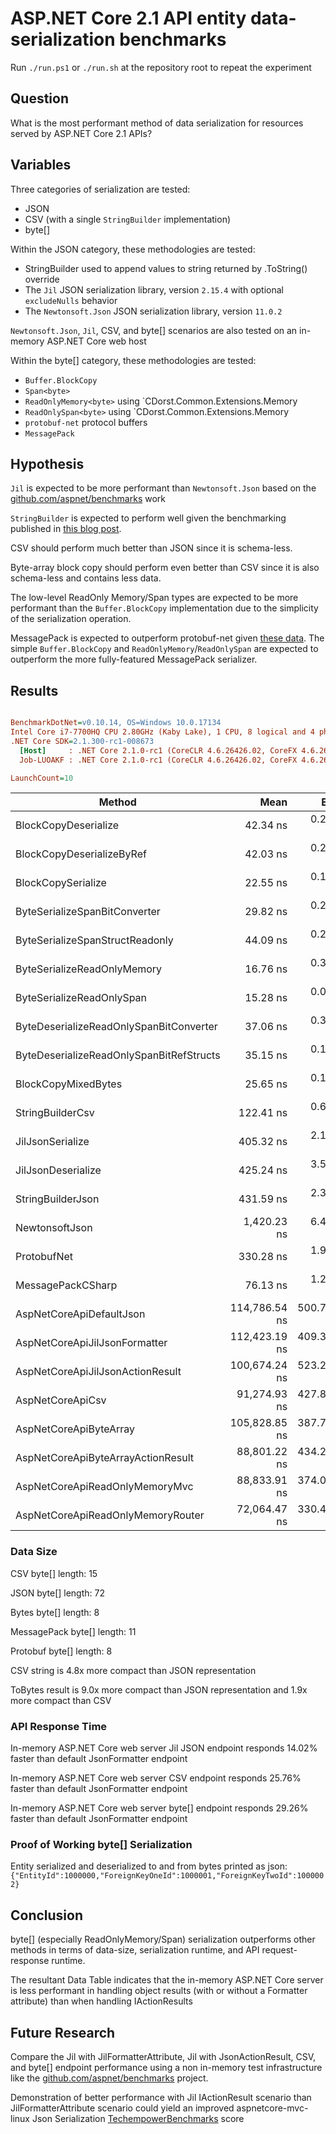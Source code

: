 # ASP.NET Core 2.1 API entity data-serialization benchmarks
Run `./run.ps1` or `./run.sh` at the repository root to repeat the experiment

## Question

What is the most performant method of data serialization for resources served by ASP.NET Core 2.1 APIs?

## Variables

Three categories of serialization are tested:

- JSON
- CSV (with a single `StringBuilder` implementation)
- byte[]

Within the JSON category, these methodologies are tested:

- StringBuilder used to append values to string returned by .ToString() override
- The `Jil` JSON serialization library, version `2.15.4` with optional `excludeNulls` behavior
- The `Newtonsoft.Json` JSON serialization library, version `11.0.2`

`Newtonsoft.Json`, `Jil`, CSV, and byte[] scenarios are also tested on an in-memory ASP.NET Core web host

Within the byte[] category, these methodologies are tested:

- `Buffer.BlockCopy`
- `Span<byte>`
- `ReadOnlyMemory<byte>` using `CDorst.Common.Extensions.Memory
- `ReadOnlySpan<byte>` using `CDorst.Common.Extensions.Memory
- `protobuf-net` protocol buffers
- `MessagePack`

## Hypothesis

`Jil` is expected to be more performant than `Newtonsoft.Json` based on the [github.com/aspnet/benchmarks](https://github.com/aspnet/benchmarks) work

`StringBuilder` is expected to perform well given the benchmarking published in [this blog post](https://blogs.msdn.microsoft.com/dotnet/2018/04/18/performance-improvements-in-net-core-2-1/).

CSV should perform much better than JSON since it is schema-less.

Byte-array block copy should perform even better than CSV since it is also schema-less and contains less data.

The low-level ReadOnly Memory/Span types are expected to be more performant than the `Buffer.BlockCopy` implementation due to the simplicity of the serialization operation.

MessagePack is expected to outperform protobuf-net given [these data](https://github.com/neuecc/MessagePack-CSharp). The simple `Buffer.BlockCopy` and `ReadOnlyMemory`/`ReadOnlySpan` are expected to outperform the more fully-featured MessagePack serializer.

## Results

``` ini

BenchmarkDotNet=v0.10.14, OS=Windows 10.0.17134
Intel Core i7-7700HQ CPU 2.80GHz (Kaby Lake), 1 CPU, 8 logical and 4 physical cores
.NET Core SDK=2.1.300-rc1-008673
  [Host]     : .NET Core 2.1.0-rc1 (CoreCLR 4.6.26426.02, CoreFX 4.6.26426.04), 64bit RyuJIT
  Job-LUOAKF : .NET Core 2.1.0-rc1 (CoreCLR 4.6.26426.02, CoreFX 4.6.26426.04), 64bit RyuJIT

LaunchCount=10  

```
|                                   Method |          Mean |       Error |        StdDev |        Median | Rank |
|----------------------------------------- |--------------:|------------:|--------------:|--------------:|-----:|
|                     BlockCopyDeserialize |      42.34 ns |   0.2441 ns |     0.9027 ns |      42.31 ns |    9 |
|                BlockCopyDeserializeByRef |      42.03 ns |   0.2022 ns |     0.7352 ns |      42.02 ns |    8 |
|                       BlockCopySerialize |      22.55 ns |   0.1142 ns |     0.4180 ns |      22.56 ns |    3 |
|            ByteSerializeSpanBitConverter |      29.82 ns |   0.2318 ns |     0.8803 ns |      29.74 ns |    5 |
|          ByteSerializeSpanStructReadonly |      44.09 ns |   0.2607 ns |     0.9412 ns |      43.98 ns |   10 |
|              ByteSerializeReadOnlyMemory |      16.76 ns |   0.3013 ns |     1.0916 ns |      16.30 ns |    2 |
|                ByteSerializeReadOnlySpan |      15.28 ns |   0.0930 ns |     0.3405 ns |      15.21 ns |    1 |
|  ByteDeserializeReadOnlySpanBitConverter |      37.06 ns |   0.3088 ns |     1.1226 ns |      36.69 ns |    7 |
| ByteDeserializeReadOnlySpanBitRefStructs |      35.15 ns |   0.1331 ns |     0.4788 ns |      34.99 ns |    6 |
|                      BlockCopyMixedBytes |      25.65 ns |   0.1862 ns |     0.7162 ns |      25.65 ns |    4 |
|                         StringBuilderCsv |     122.41 ns |   0.6778 ns |     2.4382 ns |     122.29 ns |   12 |
|                         JilJsonSerialize |     405.32 ns |   2.1953 ns |     7.9533 ns |     405.08 ns |   14 |
|                       JilJsonDeserialize |     425.24 ns |   3.5032 ns |    12.8251 ns |     422.24 ns |   15 |
|                        StringBuilderJson |     431.59 ns |   2.3170 ns |     8.5985 ns |     430.90 ns |   16 |
|                           NewtonsoftJson |   1,420.23 ns |   6.4967 ns |    23.8658 ns |   1,418.10 ns |   17 |
|                              ProtobufNet |     330.28 ns |   1.9827 ns |     7.3083 ns |     329.99 ns |   13 |
|                        MessagePackCSharp |      76.13 ns |   1.2688 ns |     4.5643 ns |      76.72 ns |   11 |
|                 AspNetCoreApiDefaultJson | 114,786.54 ns | 500.7055 ns | 1,820.3811 ns | 114,700.95 ns |   24 |
|            AspNetCoreApiJilJsonFormatter | 112,423.19 ns | 409.3078 ns | 1,482.8857 ns | 112,271.83 ns |   23 |
|         AspNetCoreApiJilJsonActionResult | 100,674.24 ns | 523.2267 ns | 1,888.9243 ns | 100,633.11 ns |   21 |
|                         AspNetCoreApiCsv |  91,274.93 ns | 427.8149 ns | 1,571.5917 ns |  91,142.81 ns |   20 |
|                   AspNetCoreApiByteArray | 105,828.85 ns | 387.7865 ns | 1,404.9159 ns | 105,952.85 ns |   22 |
|       AspNetCoreApiByteArrayActionResult |  88,801.22 ns | 434.2339 ns | 1,643.5558 ns |  88,740.05 ns |   19 |
|           AspNetCoreApiReadOnlyMemoryMvc |  88,833.91 ns | 374.0342 ns | 1,364.5926 ns |  88,830.05 ns |   19 |
|        AspNetCoreApiReadOnlyMemoryRouter |  72,064.47 ns | 330.4402 ns | 1,197.1556 ns |  72,125.50 ns |   18 |

### Data Size

CSV byte[] length: 15

JSON byte[] length: 72

Bytes byte[] length: 8

MessagePack byte[] length: 11

Protobuf byte[] length: 8

CSV string is 4.8x more compact than JSON representation

ToBytes result is 9.0x more compact than JSON representation and 1.9x more compact than CSV

### API Response Time

In-memory ASP.NET Core web server Jil JSON endpoint responds 14.02% faster than default JsonFormatter endpoint

In-memory ASP.NET Core web server CSV endpoint responds 25.76% faster than default JsonFormatter endpoint

In-memory ASP.NET Core web server byte[] endpoint responds 29.26% faster than default JsonFormatter endpoint

### Proof of Working byte[] Serialization

Entity serialized and deserialized to and from bytes printed as json: `{"EntityId":1000000,"ForeignKeyOneId":1000001,"ForeignKeyTwoId":1000002}`

## Conclusion

byte[] (especially ReadOnlyMemory/Span) serialization outperforms other methods in terms of data-size, serialization runtime, and API request-response runtime.

The resultant Data Table indicates that the in-memory ASP.NET Core server is less performant in handling object results (with or without a Formatter attribute) than when handling IActionResults

## Future Research

Compare the Jil with JilFormatterAttribute, Jil with JsonActionResult, CSV, and byte[] endpoint performance using a non in-memory test infrastructure like the [github.com/aspnet/benchmarks](https://github.com/aspnet/benchmarks) project.

Demonstration of better performance with Jil IActionResult scenario than JilFormatterAttribute scenario could yield an improved aspnetcore-mvc-linux Json Serialization [TechempowerBenchmarks](https://github.com/aspnet/benchmarks/blob/d4f95d12d5759feff49a03aa0e432ae7a79ebd6c/src/Benchmarks/Controllers/HomeController.cs#L28-L34) score

